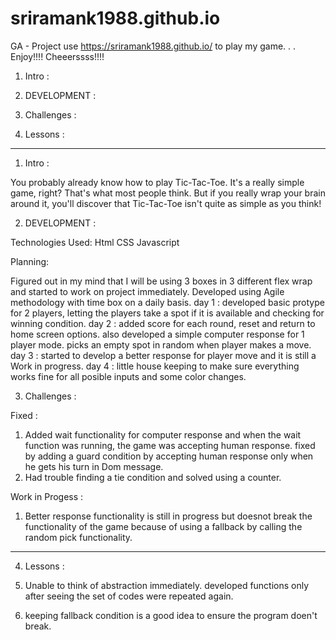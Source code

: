 # sriramank1988.github.io
GA - Project
use https://sriramank1988.github.io/ to play my game. . . Enjoy!!!! Cheeerssss!!!!

1. Intro :

2. DEVELOPMENT :

3. Challenges :

4. Lessons :

----------------------------------------------------------------------------------------------------
1. Intro :

You probably already know how to play Tic-Tac-Toe. It's a really simple game, right? That's what most people think. But if you really wrap your brain around it, you'll discover that Tic-Tac-Toe isn't quite as simple as you think!

2. DEVELOPMENT :

Technologies Used:
Html
CSS
Javascript

Planning:

Figured out in my mind that I will be using 3 boxes in 3 different flex wrap and started to work on project immediately.
Developed using Agile methodology with time box on a daily basis.
day 1 : developed basic protype for 2 players, letting the players take a spot if it is available and checking for winning condition.
day 2 : added score for each round, reset and return to home screen options. also developed a simple computer response for 1 player mode. picks an empty spot in random when player makes a move.
day 3 : started to develop a better response for player move and it is still a Work in progress.
day 4 : little house keeping to make sure everything works fine for all posible inputs and some color changes.

3. Challenges :

Fixed :

1. Added wait functionality for computer response and when the wait function was running, the game was accepting human response. fixed by adding a guard condition by accepting human response only when he gets his turn in Dom message.
2. Had trouble finding a tie condition and solved using a counter.

Work in Progess :

1. Better response functionality is still in progress but doesnot break the functionality of the game because of using a fallback by calling the random pick functionality.

-----------------------------------------------------
4. Lessons :

1. Unable to think of abstraction immediately. developed functions only after seeing the set of codes were repeated again.
2. keeping fallback condition is a good idea to ensure the program doen't break.